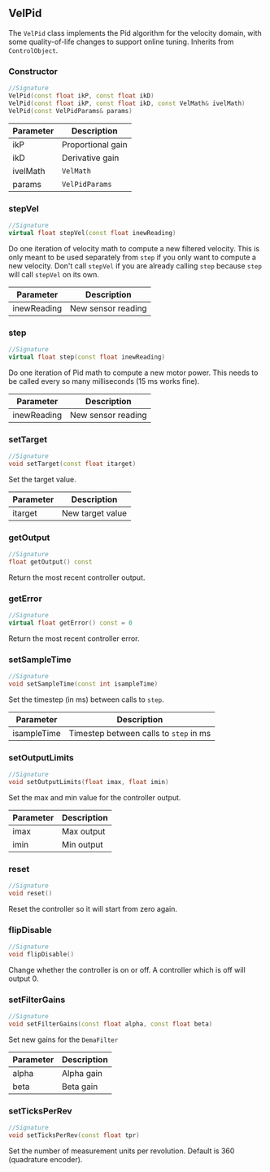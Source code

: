 ## VelPid

The `VelPid` class implements the Pid algorithm for the velocity domain, with some quality-of-life changes to support online tuning. Inherits from `ControlObject`.

### Constructor

```c++
//Signature
VelPid(const float ikP, const float ikD)
VelPid(const float ikP, const float ikD, const VelMath& ivelMath)
VelPid(const VelPidParams& params)
```

Parameter | Description
----------|------------
ikP | Proportional gain
ikD | Derivative gain
ivelMath | `VelMath`
params | `VelPidParams`

### stepVel

```c++
//Signature
virtual float stepVel(const float inewReading)
```

Do one iteration of velocity math to compute a new filtered velocity. This is only meant to be used separately from `step` if you only want to compute a new velocity. Don't call `stepVel` if you are already calling `step` because `step` will call `stepVel` on its own.

Parameter | Description
----------|------------
inewReading | New sensor reading

### step

```c++
//Signature
virtual float step(const float inewReading)
```

Do one iteration of Pid math to compute a new motor power. This needs to be called every so many milliseconds (15 ms works fine).

Parameter | Description
----------|------------
inewReading | New sensor reading

### setTarget

```c++
//Signature
void setTarget(const float itarget)
```

Set the target value.

Parameter | Description
----------|------------
itarget | New target value

### getOutput

```c++
//Signature
float getOutput() const
```

Return the most recent controller output.

### getError

```c++
//Signature
virtual float getError() const = 0
```

Return the most recent controller error.

### setSampleTime

```c++
//Signature
void setSampleTime(const int isampleTime)
```

Set the timestep (in ms) between calls to `step`.

Parameter | Description
----------|------------
isampleTime | Timestep between calls to `step` in ms

### setOutputLimits

```c++
//Signature
void setOutputLimits(float imax, float imin)
```

Set the max and min value for the controller output.

Parameter | Description
----------|------------
imax | Max output
imin | Min output

### reset

```c++
//Signature
void reset()
```

Reset the controller so it will start from zero again.

### flipDisable

```c++
//Signature
void flipDisable()
```

Change whether the controller is on or off. A controller which is off will output 0.

### setFilterGains

```c++
//Signature
void setFilterGains(const float alpha, const float beta)
```

Set new gains for the `DemaFilter`

Parameter | Description
----------|------------
alpha | Alpha gain
beta | Beta gain

### setTicksPerRev

```c++
//Signature
void setTicksPerRev(const float tpr)
```

Set the number of measurement units per revolution. Default is 360 (quadrature encoder).
